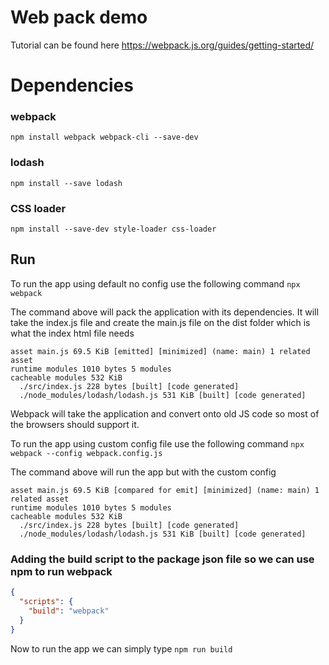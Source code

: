 # Web pack demo

Tutorial can be found here
https://webpack.js.org/guides/getting-started/


# Dependencies
### webpack
`npm install webpack webpack-cli --save-dev`

### lodash
`npm install --save lodash`

### CSS loader
`npm install --save-dev style-loader css-loader`



## Run
To run the app using default no config use the following command
`npx webpack`

The command above will pack the application with its dependencies. It will take the index.js file and create the main.js file on the dist folder which is what the index html file needs
```
asset main.js 69.5 KiB [emitted] [minimized] (name: main) 1 related asset
runtime modules 1010 bytes 5 modules
cacheable modules 532 KiB
  ./src/index.js 228 bytes [built] [code generated]
  ./node_modules/lodash/lodash.js 531 KiB [built] [code generated]
```
Webpack will take the application and convert onto old JS code so most of the browsers should support it.

To run the app using custom config file use the following command
`npx webpack --config webpack.config.js`

The command above will run the app but with the custom config
```
asset main.js 69.5 KiB [compared for emit] [minimized] (name: main) 1 related asset
runtime modules 1010 bytes 5 modules
cacheable modules 532 KiB
  ./src/index.js 228 bytes [built] [code generated]
  ./node_modules/lodash/lodash.js 531 KiB [built] [code generated]
```



### Adding the build script to the package json file so we can use npm to run webpack
```json
{
  "scripts": {
    "build": "webpack"
  }
}
```
Now to run the app we can simply type
`npm run build`
